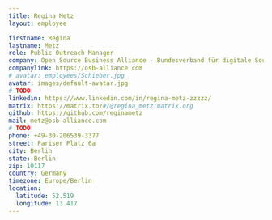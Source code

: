 ```yaml
---
title: Regina Metz
layout: employee

firstname: Regina
lastname: Metz
role: Public Outreach Manager
company: Open Source Business Alliance - Bundesverband für digitale Souveränität e.V.
companylink: https://osb-alliance.com
# avatar: employees/Schieber.jpg
avatar: images/default-avatar.jpg
# TODO
linkedin: https://www.linkedin.com/in/regina-metz-zzzzz/
matrix: https://matrix.to/#/@regina_metz:matrix.org
github: https://github.com/reginametz
mail: metz@osb-alliance.com
# TODO
phone: +49-30-206539-3377
street: Pariser Platz 6a
city: Berlin
state: Berlin
zip: 10117
country: Germany
timezone: Europe/Berlin
location:
  latitude: 52.519
  longitude: 13.417
---
```

